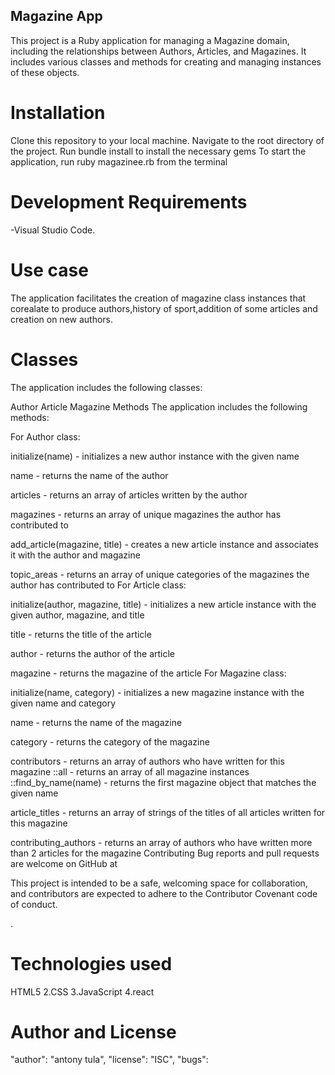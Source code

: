 ## Magazine App

This project is a Ruby application for managing a Magazine domain, including the relationships between Authors, Articles, and Magazines. It includes various classes and methods for creating and managing instances of these objects.

# Installation
Clone this repository to your local machine.
Navigate to the root directory of the project.
Run bundle install to install the necessary gems
To start the application, run ruby magazinee.rb from the terminal

# Development Requirements
-Visual Studio Code.


# Use case
The application facilitates the creation of magazine class instances that corealate to produce authors,history of sport,addition of some articles and creation on new authors.

# Classes
The application includes the following classes:

Author
Article
Magazine
Methods
The application includes the following methods:

For Author class:

initialize(name) - initializes a new author instance with the given name

name - returns the name of the author

articles - returns an array of articles written by the author

magazines - returns an array of unique magazines the author has contributed to

add_article(magazine, title) - creates a new article instance and associates it with the author and magazine

topic_areas - returns an array of unique categories of the magazines the author has contributed to For Article class:

initialize(author, magazine, title) - initializes a new article instance with the given author, magazine, and title

title - returns the title of the article

author - returns the author of the article

magazine - returns the magazine of the article For Magazine class:

initialize(name, category) - initializes a new magazine instance with the given name and category

name - returns the name of the magazine

category - returns the category of the magazine

contributors - returns an array of authors who have written for this magazine ::all - returns an array of all magazine instances ::find_by_name(name) - returns the first magazine object that matches the given name

article_titles - returns an array of strings of the titles of all articles written for this magazine

contributing_authors - returns an array of authors who have written more than 2 articles for the magazine Contributing Bug reports and pull requests are welcome on GitHub at

This project is intended to be a safe, welcoming space for collaboration, and contributors are expected to adhere to the Contributor Covenant code of conduct.

.
# Technologies used
HTML5 2.CSS 3.JavaScript 4.react

# Author and License
"author": "antony tula", "license": "ISC", "bugs": 

